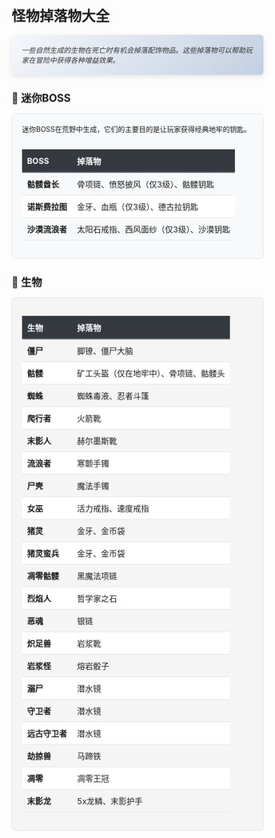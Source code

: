 # 怪物掉落物大全

<div style="background: linear-gradient(135deg, #f5f7fa 0%, #c3cfe2 100%); color: #333333; padding: 20px; border-radius: 6px; margin-bottom: 30px; box-shadow: 0 4px 12px rgba(0,0,0,0.1); font-style: italic;">
  一些自然生成的生物在死亡时有机会掉落配饰物品。这些掉落物可以帮助玩家在冒险中获得各种增益效果。
</div>

## 🦹 迷你BOSS

<div style="background-color: #f8f9fa; padding: 20px; border-radius: 8px; border: 1px solid #dee2e6; margin-bottom: 25px;">
  <p style="margin-top: 0; margin-bottom: 15px;">迷你BOSS在荒野中生成，它们的主要目的是让玩家获得经典地牢的钥匙。</p>

  <div style="overflow-x: auto;">
    <table style="width: 100%; border-collapse: collapse; text-align: left;">
      <thead>
        <tr style="background-color: #343a40; color: #ffffff;">
          <th style="padding: 10px; border-bottom: 2px solid #6c757d;">BOSS</th>
          <th style="padding: 10px; border-bottom: 2px solid #6c757d;">掉落物</th>
        </tr>
      </thead>
      <tbody>
        <tr style="background-color: #f8f9fa;">
          <td style="padding: 10px; border-bottom: 1px solid #dee2e6;"><strong>骷髅酋长</strong></td>
          <td style="padding: 10px; border-bottom: 1px solid #dee2e6;">骨项链、愤怒披风（仅3级）、骷髅钥匙</td>
        </tr>
        <tr style="background-color: #ffffff;">
          <td style="padding: 10px; border-bottom: 1px solid #dee2e6;"><strong>诺斯费拉图</strong></td>
          <td style="padding: 10px; border-bottom: 1px solid #dee2e6;">金牙、血瓶（仅3级）、德古拉钥匙</td>
        </tr>
        <tr style="background-color: #f8f9fa;">
          <td style="padding: 10px; border-bottom: 1px solid #dee2e6;"><strong>沙漠流浪者</strong></td>
          <td style="padding: 10px; border-bottom: 1px solid #dee2e6;">太阳石戒指、西风面纱（仅3级）、沙漠钥匙</td>
        </tr>
      </tbody>
    </table>
  </div>
</div>

## 🧟 生物

<div style="background-color: #f5f5f5; padding: 20px; border-radius: 8px; border: 1px solid #e0e0e0; margin-bottom: 25px;">
  <div style="overflow-x: auto;">
    <table style="width: 100%; border-collapse: collapse; text-align: left;">
      <thead>
        <tr style="background-color: #343a40; color: #ffffff;">
          <th style="padding: 10px; border-bottom: 2px solid #6c757d;">生物</th>
          <th style="padding: 10px; border-bottom: 2px solid #6c757d;">掉落物</th>
        </tr>
      </thead>
      <tbody>
        <tr style="background-color: #f5f5f5;">
          <td style="padding: 10px; border-bottom: 1px solid #dee2e6;"><strong>僵尸</strong></td>
          <td style="padding: 10px; border-bottom: 1px solid #dee2e6;">脚镣、僵尸大脑</td>
        </tr>
        <tr style="background-color: #ffffff;">
          <td style="padding: 10px; border-bottom: 1px solid #dee2e6;"><strong>骷髅</strong></td>
          <td style="padding: 10px; border-bottom: 1px solid #dee2e6;">矿工头盔（仅在地牢中）、骨项链、骷髅头</td>
        </tr>
        <tr style="background-color: #f5f5f5;">
          <td style="padding: 10px; border-bottom: 1px solid #dee2e6;"><strong>蜘蛛</strong></td>
          <td style="padding: 10px; border-bottom: 1px solid #dee2e6;">蜘蛛毒液、忍者斗篷</td>
        </tr>
        <tr style="background-color: #ffffff;">
          <td style="padding: 10px; border-bottom: 1px solid #dee2e6;"><strong>爬行者</strong></td>
          <td style="padding: 10px; border-bottom: 1px solid #dee2e6;">火箭靴</td>
        </tr>
        <tr style="background-color: #f5f5f5;">
          <td style="padding: 10px; border-bottom: 1px solid #dee2e6;"><strong>末影人</strong></td>
          <td style="padding: 10px; border-bottom: 1px solid #dee2e6;">赫尔墨斯靴</td>
        </tr>
        <tr style="background-color: #ffffff;">
          <td style="padding: 10px; border-bottom: 1px solid #dee2e6;"><strong>流浪者</strong></td>
          <td style="padding: 10px; border-bottom: 1px solid #dee2e6;">寒颤手镯</td>
        </tr>
        <tr style="background-color: #f5f5f5;">
          <td style="padding: 10px; border-bottom: 1px solid #dee2e6;"><strong>尸壳</strong></td>
          <td style="padding: 10px; border-bottom: 1px solid #dee2e6;">魔法手镯</td>
        </tr>
        <tr style="background-color: #ffffff;">
          <td style="padding: 10px; border-bottom: 1px solid #dee2e6;"><strong>女巫</strong></td>
          <td style="padding: 10px; border-bottom: 1px solid #dee2e6;">活力戒指、速度戒指</td>
        </tr>
        <tr style="background-color: #f5f5f5;">
          <td style="padding: 10px; border-bottom: 1px solid #dee2e6;"><strong>猪灵</strong></td>
          <td style="padding: 10px; border-bottom: 1px solid #dee2e6;">金牙、金币袋</td>
        </tr>
        <tr style="background-color: #ffffff;">
          <td style="padding: 10px; border-bottom: 1px solid #dee2e6;"><strong>猪灵蛮兵</strong></td>
          <td style="padding: 10px; border-bottom: 1px solid #dee2e6;">金牙、金币袋</td>
        </tr>
        <tr style="background-color: #f5f5f5;">
          <td style="padding: 10px; border-bottom: 1px solid #dee2e6;"><strong>凋零骷髅</strong></td>
          <td style="padding: 10px; border-bottom: 1px solid #dee2e6;">黑魔法项链</td>
        </tr>
        <tr style="background-color: #ffffff;">
          <td style="padding: 10px; border-bottom: 1px solid #dee2e6;"><strong>烈焰人</strong></td>
          <td style="padding: 10px; border-bottom: 1px solid #dee2e6;">哲学家之石</td>
        </tr>
        <tr style="background-color: #f5f5f5;">
          <td style="padding: 10px; border-bottom: 1px solid #dee2e6;"><strong>恶魂</strong></td>
          <td style="padding: 10px; border-bottom: 1px solid #dee2e6;">银链</td>
        </tr>
        <tr style="background-color: #ffffff;">
          <td style="padding: 10px; border-bottom: 1px solid #dee2e6;"><strong>炽足兽</strong></td>
          <td style="padding: 10px; border-bottom: 1px solid #dee2e6;">岩浆靴</td>
        </tr>
        <tr style="background-color: #f5f5f5;">
          <td style="padding: 10px; border-bottom: 1px solid #dee2e6;"><strong>岩浆怪</strong></td>
          <td style="padding: 10px; border-bottom: 1px solid #dee2e6;">熔岩骰子</td>
        </tr>
        <tr style="background-color: #ffffff;">
          <td style="padding: 10px; border-bottom: 1px solid #dee2e6;"><strong>溺尸</strong></td>
          <td style="padding: 10px; border-bottom: 1px solid #dee2e6;">潜水镜</td>
        </tr>
        <tr style="background-color: #f5f5f5;">
          <td style="padding: 10px; border-bottom: 1px solid #dee2e6;"><strong>守卫者</strong></td>
          <td style="padding: 10px; border-bottom: 1px solid #dee2e6;">潜水镜</td>
        </tr>
        <tr style="background-color: #ffffff;">
          <td style="padding: 10px; border-bottom: 1px solid #dee2e6;"><strong>远古守卫者</strong></td>
          <td style="padding: 10px; border-bottom: 1px solid #dee2e6;">潜水镜</td>
        </tr>
        <tr style="background-color: #f5f5f5;">
          <td style="padding: 10px; border-bottom: 1px solid #dee2e6;"><strong>劫掠兽</strong></td>
          <td style="padding: 10px; border-bottom: 1px solid #dee2e6;">马蹄铁</td>
        </tr>
        <tr style="background-color: #ffffff;">
          <td style="padding: 10px; border-bottom: 1px solid #dee2e6;"><strong>凋零</strong></td>
          <td style="padding: 10px; border-bottom: 1px solid #dee2e6;">凋零王冠</td>
        </tr>
        <tr style="background-color: #f5f5f5;">
          <td style="padding: 10px; border-bottom: 1px solid #dee2e6;"><strong>末影龙</strong></td>
          <td style="padding: 10px; border-bottom: 1px solid #dee2e6;">5x龙鳞、末影护手</td>
        </tr>
      </tbody>
    </table>
  </div>
</div>
